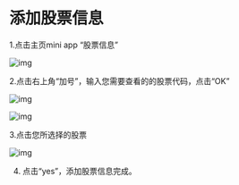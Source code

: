 # 添加股票信息

1.点击主页mini app “股票信息”

![img](http://images.qicheke.com/FkpTMzKK7E88YyAuiL7XoFAi3a2T ':size=30%')

2.点击右上角“加号”，输入您需要查看的的股票代码，点击“OK”

![img](http://images.qicheke.com/Fv79X7CBDbi0lNC6SxgZrTuF1O6F ':size=30%')

![img](http://images.qicheke.com/FnNjClaQtgbUbsNX_lW8qnFMUoI0 ':size=30%')

3.点击您所选择的股票

![img](http://images.qicheke.com/Fuey2yNACTnYtE7tWfCwahM-x72T ':size=30%')

4.  点击“yes”，添加股票信息完成。